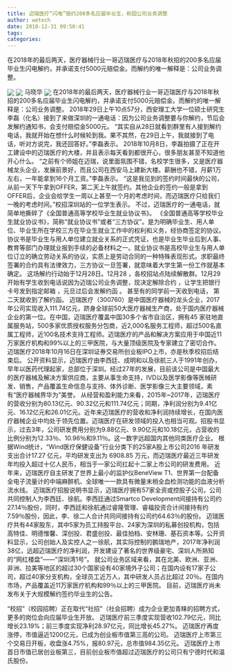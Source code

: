 ```yaml
---
title: 迈瑞医疗“闪电”毁约200多名应届毕业生，称因公司业务调整
author: wetech
date: 2018-12-31 09:50:41
tags: 
categories: 
---
```

在2018年的最后两天，医疗器械行业一哥迈瑞医疗与2018年秋招的200多名应届毕业生闪电解约，并承诺支付5000元赔偿金。而解约的唯一解释是：公司业务调整。
<!-- more -->
<img align="center" border="0" src="https://imgcdn.yicai.com/uppics/images/2018/12/324762fbb64776faecf557ccfa7e65a2.jpg" />
<img align="center" border="0" src="https://imgcdn.yicai.com/uppics/images/2018/12/3cf1f58f3e0c7296c1f63fcb7c13ade3.jpg" />
马晓华
<img align="center" border="0" src="https://imgcdn.yicai.com/uppics/images/2018/12/ab37947bdce8ac868ea33e3c556baedc.jpg" />
在2018年的最后两天，医疗器械行业一哥迈瑞医疗与2018年秋招的200多名应届毕业生闪电解约，并承诺支付5000元赔偿金。而解约的唯一解释是：公司业务调整。
2018年29日上午10点57分，西安理工大学一位硕士研究生李磊（化名）接到了来做深圳的一通电话：因为公司业务调整要与你解约，节后会发解约通知书，会支付赔偿金5000元。
“其实自从28日就看到群里有人接到解约电话，我就开始在想什么时候轮到我。果不其然，在29日上午，我就接到了电话，听对方说完，我还回答好。”李磊表示。
2018年10月8日，李磊拍摄了正在开工建设中的迈瑞医疗的大楼，并且表示每天看到都很开心，很多朋友甚至不知道他开心什么。
“之前有个师姐在迈瑞，说里面氛围不错，名校学生很多，又是医疗器械龙头企业，发展前景好，而且公司在西安马上建新大楼。薪酬也不错，月薪1万左右，一年能拿到16个月工资。”李磊表示。
“这是我见到的签约时间最快的公司，从前一天下午拿到OFFER，第二天上午就签约。其他企业的签约一般是拿到OFFER后，企业会给学生一周以上甚至一个月的考虑时间，而迈瑞医疗只给我们一晚的考虑时间。”校招深圳站的一位学生表示。
不过，迈瑞医疗的一通电话，就简单地撕碎了《全国普通高等学校毕业生就业协议书》。
《全国普通高等学校毕业生就业协议书》，简称“就业协议书”或者“三方协议”。是为明确毕业生、用人单位、毕业生所在学校三方在毕业生就业工作中的权利和义务，经协商签定的协议。协议书是毕业生与用人单位建立就业关系的正式凭证，也是毕业生毕业后到人事、教育等部门办理就业报到手续的必备材料之一。就业协议书是高校毕业生与用人单位订立的确立劳动关系的协议，实质上是劳动合同的一种特殊表现形式。求职最终签署的合约具有法律效力，三方协议一旦签署，就意味着大学生第一份工作就基本确定。
这场解约行动始于12月28日。12月28 ，各校招站点陆续解散群。12月29开始有学生收到电话说因为迈瑞公司业务调整，现决定解除合约 ，让学生把银行卡号发到指定邮箱 ，元旦过后会发解约函 。 甚至有的同学前一天收到电话， 第二天就收到了解约函。
迈瑞医疗（300760）是中国医疗器械的龙头企业，2017年公司实现收入111.74亿元，跻身全球前50大医疗器械生产商，处于国内医疗器械企业的第一位。在中国，迈瑞医疗覆盖中国30多个省市自治区，拥有45 家驻地直属服务站，500多家优质授权服务分包商，近2,000名服务工程师，超过500名直属工程师，近100名技术支持工程师。迈瑞医疗的产品和解决方案应用于中国近11万家医疗机构和99%以上的三甲医院，与大量顶级医院及专家建立了密切合作。
迈瑞医疗2018年10月16日在深圳证券交易所创业板IPO上市，亦是秋季校招后结束后。
公开资料显示，迈瑞医疗由李西廷、成明和以及徐航三人于1991年创办，早年以医药代理起家，总部位于深圳。经过27年的发展，目前该公司是中国最大的医疗器械及解决方案供应商，主要从事生命支持，IVD以及医学影像等医械研发、销售，产品覆盖生命信息与支持、体外诊断、医学影像三大主要领域，素有“医疗器械界华为”美誉。
从经营和盈利能力来看，2015年~2017年，迈瑞医疗的营收分别为80.13亿元、90.32亿元和111.74亿元；同期，净利润分别为9.41亿元、16.12亿元和26.01亿元。近年来迈瑞医疗的营收和净利润持续增长，在国内医疗器械企业中均处于领先位置。迈瑞医疗在研发领域的投入也相当可观。招股书显示，过去3年，公司研发费用分别为9.88亿元、9.90亿元和10.18亿元，占营收的比例分别为12.33％、10.96％和9.11％。这一数字远超国内其他同类医疗企业。
根据Wind统计，“Wind医疗保健设备”行业分类下的25家A股上市公司2016 年研发支出合计17.27 亿元，平均研发支出为 6908.85 万元，而迈瑞医疗最近三年研发年均投入超过十亿人民币，相当于一家公司扛起十二家上市公司的研发费用。
近年来，迈瑞医疗自主研发了世界上最小的监护仪BeneView T1、世界第一台配备全电子流量计的中端麻醉机、全球唯一一款具有微量末梢全血检测功能的血液分析流水线。
迈瑞医疗招股说明书显示，迈瑞医疗拥有57家全资或控股子公司，公司共同控制人为李西廷、徐航。李西廷通过Smartco Development间接持有公司约27.14％股份，同时，李西廷和徐航通过睿隆管理、睿福投资合计间接持有约7.59％股份，因此，李、徐二人合计共同间接持有公司约64.63％的股份。
迈瑞医疗共有44家股东，其中5家为员工持股平台、24家为深圳的私募创投机构，包括高特佳、明德惟馨、深创投、君盛创投、最佳拍档、安林珊、基石资本等。公开资料显示，公司创始人及实控人之一徐航，其实际控制的鹏瑞地产，2017年净利润38亿，远超迈瑞医疗的净利润，开发建设了著名的世界级豪宅、深圳人所熟知的“网红楼盘”——“深圳湾1号”。
就公司业务区域来看，其在北美、欧洲、亚洲、非洲、拉美等地区的超过30个国家设有40家境外子公司；在国内设有17家子公司，超过40家分支机构，全球员工近万人，其中研发人员占比超过 20％。在国内市场，产品覆盖近11万家医疗机构和99％以上的三甲医院。
目前，迈瑞医疗尚未发布关于大规模解约签约毕业生的公告。
 
 
“校招”（校园招聘）正在取代“社招”（社会招聘）成为企业更加青睐的招聘方式，更多的岗位会向应届毕业生开放。
迈瑞医疗前三季度实现营收102.79亿元，同比增长23.19%；前三季度实现净利28.97亿元，同比增长45.27%。
迈瑞医疗再度涨停，市值逼近1200亿元，已成为创业板市值第三高的公司。
迈瑞医疗上市第三个交易日开板，收盘涨4.75%，报80.97元，总市值984.35亿元。
迈瑞医疗上市首日市值已居创业板第三，目前创业板市值超过迈瑞医疗的公司只有宁德时代和温氏股份。
